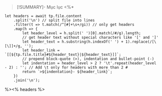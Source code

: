 >[!SUMMARY]- Mục lục
<%*

	let headers = await tp.file.content
	    .split('\n') // split file into lines
	    .filter(t => t.match(/^[#]+\s+/gi)) // only get headers
	    .map(h => {
	        let header_level = h.split(' ')[0].match(/#/g).length;
	        // get header text without special characters like '[' and ']'
	        let header_text = h.substring(h.indexOf(' ') + 1).replace(/[\[\]]+/g, '');
	        let header_link = `[[${tp.file.title}#${header_text}|${header_text}]]`;
	        // prepend block-quote (>), indentation and bullet-point (-)
	        let indentation = header_level > 2 ? '\t'.repeat(header_level - 2) : ''; // Add \t only for headers with more than 2 #
	        return `>${indentation}- ${header_link}`;
	    })
	    .join('\n');

%><% headers %>